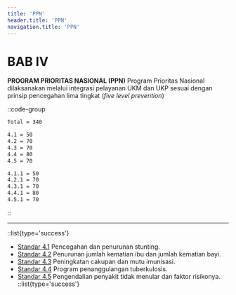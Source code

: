 ```yaml
---
title: 'PPN'
header.title: 'PPN'
navigation.title: 'PPN'
---
```

# BAB IV
**PROGRAM PRIORITAS NASIONAL (PPN)**
Program Prioritas Nasional dilaksanakan melalui integrasi pelayanan UKM dan UKP sesuai dengan prinsip pencegahan lima tingkat (*five level prevention*) 

::code-group
```bash [Nilai]
Total = 340
```
```bash [Standar]
4.1 = 50
4.2 = 70
4.3 = 70 
4.4 = 80 
4.5 = 70 
```
```bash [Kriteria]
4.1.1 = 50
4.2.1 = 70
4.3.1 = 70
4.4.1 = 80
4.5.1 = 70
```
::

---
::list{type='success'}
- [Standar 4.1](/4/1) Pencegahan dan penurunan stunting. 
- [Standar 4.2](/4/2) Penurunan jumlah kematian ibu dan jumlah kematian bayi. 
- [Standar 4.3](/4/3) Peningkatan cakupan dan mutu imunisasi. 
- [Standar 4.4](/4/4) Program penanggulangan tuberkulosis. 
- [Standar 4.5](/4/5) Pengendalian penyakit tidak menular dan faktor risikonya. 
::list{type='success'}
